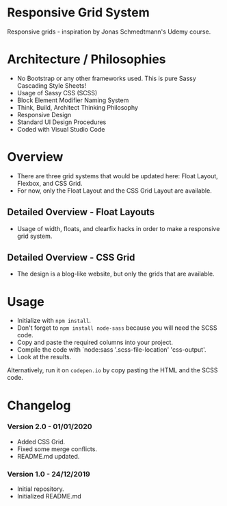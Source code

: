 # Responsive Grid System
Responsive grids - inspiration by Jonas Schmedtmann's Udemy course.

# Architecture / Philosophies
- No Bootstrap or any other frameworks used. This is pure Sassy Cascading Style Sheets!
- Usage of Sassy CSS (SCSS)
- Block Element Modifier Naming System
- Think, Build, Architect Thinking Philosophy
- Responsive Design
- Standard UI Design Procedures
- Coded with Visual Studio Code

# Overview
- There are three grid systems that would be updated here: Float Layout, Flexbox, and CSS Grid.
- For now, only the Float Layout and the CSS Grid Layout are available.

## Detailed Overview - Float Layouts
- Usage of width, floats, and clearfix hacks in order to make a responsive grid system.

## Detailed Overview - CSS Grid
- The design is a blog-like website, but only the grids that are available.

# Usage
- Initialize with `npm install`.
- Don't forget to `npm install node-sass` because you will need the SCSS code.
- Copy and paste the required columns into your project.
- Compile the code with `node:sass '.scss-file-location' 'css-output'.
- Look at the results.

Alternatively, run it on `codepen.io` by copy pasting the HTML and the SCSS code.

# Changelog
### Version 2.0 - 01/01/2020
- Added CSS Grid.
- Fixed some merge conflicts.
- README.md updated.

### Version 1.0 - 24/12/2019
- Initial repository.
- Initialized README.md
